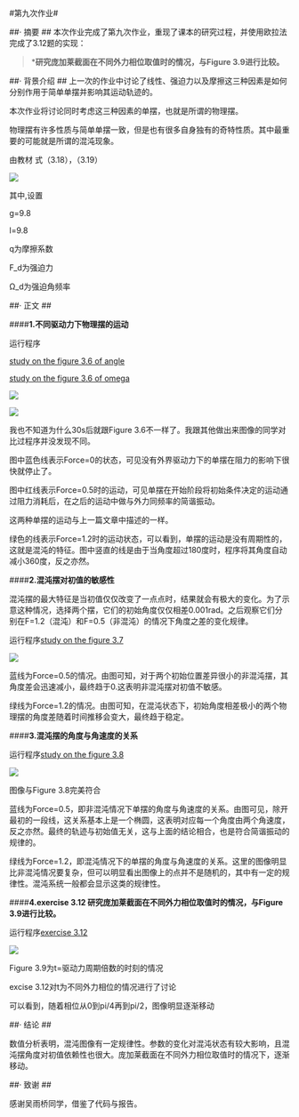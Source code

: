 #第九次作业#

##· 摘要 ##
本次作业完成了第九次作业，重现了课本的研究过程，并使用欧拉法完成了3.12题的实现：

>***研究庞加莱截面在不同外力相位取值时的情况，与Figure 3.9进行比较。**
>
##· 背景介绍 ##
上一次的作业中讨论了线性、强迫力以及摩擦这三种因素是如何分别作用于简单单摆并影响其运动轨迹的。

本次作业将讨论同时考虑这三种因素的单摆，也就是所谓的物理摆。

物理摆有许多性质与简单单摆一致，但是也有很多自身独有的奇特性质。其中最重要的可能就是所谓的混沌现象。

由教材
式（3.18），（3.19）

![](http://i.imgur.com/qGFX3n3.jpg)

其中,设置

g=9.8

l=9.8

q为摩擦系数

F_d为强迫力

Ω_d为强迫角频率

##· 正文 ##

####**1.不同驱动力下物理摆的运动**

运行程序

[study on the figure 3.6 of angle](https://github.com/DesertSunset/computationalphysics_N2013301020088/blob/master/chapter%203/for%20the%20ninth%20homework/study%20on%20the%20figure%203.6%20of%20angle.py)

[study on the figure 3.6 of omega](https://github.com/DesertSunset/computationalphysics_N2013301020088/blob/master/chapter%203/for%20the%20ninth%20homework/study%20on%20the%20figure%203.6%20of%20omega.py)


![](http://i.imgur.com/WhCwlOM.jpg)


![](http://i.imgur.com/HKnfkT8.jpg)


我也不知道为什么30s后就跟Figure 3.6不一样了。我跟其他做出来图像的同学对比过程序并没发现不同。


图中蓝色线表示Force=0的状态，可见没有外界驱动力下的单摆在阻力的影响下很快就停止了。

图中红线表示Force=0.5时的运动，可见单摆在开始阶段将初始条件决定的运动通过阻力消耗后，在之后的运动中做与外力同频率的简谐振动。

这两种单摆的运动与上一篇文章中描述的一样。

绿色的线表示Force=1.2时的运动状态，可以看到，单摆的运动是没有周期性的，这就是混沌的特征。图中竖直的线是由于当角度超过180度时，程序将其角度自动减小360度，反之亦然。

####**2.混沌摆对初值的敏感性**

混沌摆的最大特征是当初值仅仅改变了一点点时，结果就会有极大的变化。为了示意这种情况，选择两个摆，它们的初始角度仅仅相差0.001rad。之后观察它们分别在F=1.2（混沌）和F=0.5（非混沌）的情况下角度之差的变化规律。

运行程序[study on the figure 3.7](https://github.com/DesertSunset/computationalphysics_N2013301020088/blob/master/chapter%203/for%20the%20ninth%20homework/study%20on%20the%20figure%203.7.py)

![](http://i.imgur.com/Mmeb7wr.jpg)

蓝线为Force=0.5的情况。由图可知，对于两个初始位置差异很小的非混沌摆，其角度差会迅速减小，最终趋于0.这表明非混沌摆对初值不敏感。

绿线为Force=1.2的情况。由图可知，在混沌状态下，初始角度相差极小的两个物理摆的角度差随着时间推移会变大，最终趋于稳定。

####**3.混沌摆的角度与角速度的关系**

运行程序[study on the figure 3.8](https://github.com/DesertSunset/computationalphysics_N2013301020088/blob/master/chapter%203/for%20the%20ninth%20homework/study%20on%20the%20figure%203.8.py)


![](http://i.imgur.com/XzlumrV.jpg)

图像与Figure 3.8完美符合

蓝线为Force=0.5，即非混沌情况下单摆的角度与角速度的关系。由图可见，除开最初的一段线，这关系基本上是一个椭圆，这表明对应每一个角度由两个角速度，反之亦然。最终的轨迹与初始值无关，这与上面的结论相合，也是符合简谐振动的规律的。

绿线为Force=1.2，即混沌情况下的单摆的角度与角速度的关系。这里的图像明显比非混沌情况要复杂，但可以明显看出图像上的点并不是随机的，其中有一定的规律性。混沌系统一般都会显示这类的规律性。 


####**4.exercise 3.12 研究庞加莱截面在不同外力相位取值时的情况，与Figure 3.9进行比较。**

运行程序[exercise 3.12](https://github.com/DesertSunset/computationalphysics_N2013301020088/blob/master/chapter%203/for%20the%20ninth%20homework/exercise%203.12.py)


![](http://i.imgur.com/NuzcmNW.jpg)

Figure 3.9为t=驱动力周期倍数的时刻的情况

excise 3.12对t为不同外力相位的情况进行了讨论

可以看到，随着相位从0到pi/4再到pi/2，图像明显逐渐移动

##· 结论 ##

数值分析表明，混沌图像有一定规律性。参数的变化对混沌状态有较大影响，且混沌摆角度对初值依赖性也很大。庞加莱截面在不同外力相位取值时的情况下，逐渐移动。

##· 致谢 ##

感谢吴雨桥同学，借鉴了代码与报告。
